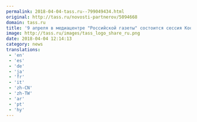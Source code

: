 ```yaml
---
permalink: 2018-04-04-tass.ru--799049434.html
original: http://tass.ru/novosti-partnerov/5094668
domain: tass.ru
title: '9 апреля в медиацентре "Российской газеты" состоится сессия Координационного клуба ВЭО РФ'
image: http://tass.ru/images/tass_logo_share_ru.png
date: 2018-04-04 12:14:13
category: news
translations: 
 - 'en'
 - 'es'
 - 'de'
 - 'ja'
 - 'fr'
 - 'it'
 - 'zh-CN'
 - 'zh-TW'
 - 'ar'
 - 'pt'
 - 'hy'
---
```


